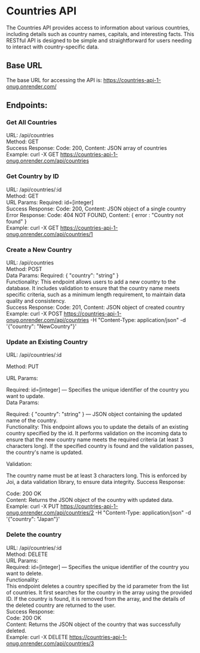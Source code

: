 
# Countries API



The Countries API provides access to information about various countries, including details such as country names, capitals, and interesting facts. This RESTful API is designed to be simple and straightforward for users needing to interact with country-specific data.

## Base URL
The base URL for accessing the API is:
https://countries-api-1-onug.onrender.com/

## Endpoints:
### Get All Countries
URL: /api/countries  
Method: GET  
Success Response: Code: 200, Content: JSON array of countries  
Example: curl -X GET https://countries-api-1-onug.onrender.com/api/countries

### Get Country by ID
URL: /api/countries/:id  
Method: GET  
URL Params: Required: id=[integer]  
Success Response: Code: 200, Content: JSON object of a single country  
Error Response: Code: 404 NOT FOUND, Content: { error : "Country not found" }  
Example: curl -X GET https://countries-api-1-onug.onrender.com/api/countries/1

### Create a New Country
URL: /api/countries  
Method: POST  
Data Params: Required: { "country": "string" }  
Functionality: This endpoint allows users to add a new country to the database. It includes validation to ensure that the country name meets specific criteria, such as a minimum length requirement, to maintain data quality and consistency.  
Success Response: Code: 201, Content: JSON object of created country  
Example: curl -X POST https://countries-api-1-onug.onrender.com/api/countries -H "Content-Type: application/json" -d '{"country": "NewCountry"}'


### Update an Existing Country
URL: /api/countries/:id  

Method: PUT  

URL Params:  

Required: id=[integer] — Specifies the unique identifier of the country you want to update.  
Data Params:

Required: { "country": "string" } — JSON object containing the updated name of the country.  
Functionality:
This endpoint allows you to update the details of an existing country specified by the id. It performs validation on the incoming data to ensure that the new country name meets the required criteria (at least 3 characters long). If the specified country is found and the validation passes, the country's name is updated.  

Validation:  

The country name must be at least 3 characters long. This is enforced by Joi, a data validation library, to ensure data integrity.
Success Response:  

Code: 200 OK  
Content: Returns the JSON object of the country with updated data.  
Example: curl -X PUT https://countries-api-1-onug.onrender.com/api/countries/2 -H "Content-Type: application/json" -d '{"country": "Japan"}'



### Delete the country

URL: /api/countries/:id  
Method: DELETE  
URL Params:  
Required: id=[integer] — Specifies the unique identifier of the country you want to delete.  
Functionality:  
This endpoint deletes a country specified by the id parameter from the list of countries. It first searches for the country in the array using the provided ID. If the country is found, it is removed from the array, and the details of the deleted country are returned to the user.  
Success Response:  
Code: 200 OK  
Content: Returns the JSON object of the country that was successfully deleted.  
Example: curl -X DELETE https://countries-api-1-onug.onrender.com/api/countries/3






